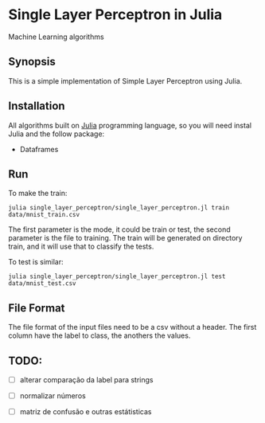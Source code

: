 # Single Layer Perceptron in Julia
Machine Learning algorithms

## Synopsis

This is a simple implementation of Simple Layer Perceptron using Julia.

## Installation

All algorithms built on [Julia](http://julialang.org/) programming language, so you will need instal Julia and the follow package:
- Dataframes

## Run

To make the train:

```
julia single_layer_perceptron/single_layer_perceptron.jl train data/mnist_train.csv 
```

The first parameter is the mode, it could be train or test, the second parameter is the file to training. The train will be generated on directory train, and it will use that to classify the tests.

To test is similar:

```
julia single_layer_perceptron/single_layer_perceptron.jl test data/mnist_test.csv 
```

## File Format

The file format of the input files need to be a csv without a header. The first column have the label to class, the anothers the values. 


## TODO:
- [ ] alterar comparação da label para strings

- [ ] normalizar números

- [ ] matriz de confusão e outras estátisticas
